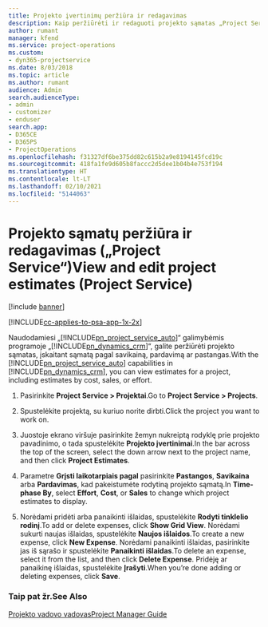 ```yaml
---
title: Projekto įvertinimų peržiūra ir redagavimas
description: Kaip peržiūrėti ir redaguoti projekto sąmatas „Project Service“
author: rumant
manager: kfend
ms.service: project-operations
ms.custom:
- dyn365-projectservice
ms.date: 8/03/2018
ms.topic: article
ms.author: rumant
audience: Admin
search.audienceType:
- admin
- customizer
- enduser
search.app:
- D365CE
- D365PS
- ProjectOperations
ms.openlocfilehash: f31327df6be375dd82c615b2a9e8194145fcd19c
ms.sourcegitcommit: 418fa1fe9d605b8faccc2d5dee1b04b4e753f194
ms.translationtype: HT
ms.contentlocale: lt-LT
ms.lasthandoff: 02/10/2021
ms.locfileid: "5144063"
---
```

# <a name="view-and-edit-project-estimates-project-service"></a><span data-ttu-id="9aaee-103">Projekto sąmatų peržiūra ir redagavimas („Project Service“)</span><span class="sxs-lookup"><span data-stu-id="9aaee-103">View and edit project estimates (Project Service)</span></span>

[!include [banner](../includes/psa-now-project-operations.md)]

[!INCLUDE[cc-applies-to-psa-app-1x-2x](../includes/cc-applies-to-psa-app-1x-2x.md)]

<span data-ttu-id="9aaee-104">Naudodamiesi „[!INCLUDE[pn_project_service_auto](../includes/pn-project-service-auto.md)]“ galimybėmis programoje „[!INCLUDE[pn_dynamics_crm](../includes/pn-dynamics-crm.md)]“, galite peržiūrėti projekto sąmatas, įskaitant sąmatą pagal savikainą, pardavimą ar pastangas.</span><span class="sxs-lookup"><span data-stu-id="9aaee-104">With the [!INCLUDE[pn_project_service_auto](../includes/pn-project-service-auto.md)] capabilities in [!INCLUDE[pn_dynamics_crm](../includes/pn-dynamics-crm.md)], you can view estimates for a project, including estimates by cost, sales, or effort.</span></span>  
  
1.  <span data-ttu-id="9aaee-105">Pasirinkite **Project Service > Projektai**.</span><span class="sxs-lookup"><span data-stu-id="9aaee-105">Go to **Project Service > Projects**.</span></span>  
  
2.  <span data-ttu-id="9aaee-106">Spustelėkite projektą, su kuriuo norite dirbti.</span><span class="sxs-lookup"><span data-stu-id="9aaee-106">Click the project you want to work on.</span></span>  
  
3.  <span data-ttu-id="9aaee-107">Juostoje ekrano viršuje pasirinkite žemyn nukreiptą rodyklę prie projekto pavadinimo, o tada spustelėkite **Projekto įvertinimai**.</span><span class="sxs-lookup"><span data-stu-id="9aaee-107">In the bar across the top of the screen, select the down arrow next to the project name, and then click **Project Estimates**.</span></span>  
  
4.  <span data-ttu-id="9aaee-108">Parametre **Grįsti laikotarpiais pagal** pasirinkite **Pastangos**, **Savikaina** arba **Pardavimas**, kad pakeistumėte rodytiną projekto sąmatą.</span><span class="sxs-lookup"><span data-stu-id="9aaee-108">In **Time-phase By**, select **Effort**, **Cost**, or **Sales** to change which project estimates to display.</span></span>  
  
5.  <span data-ttu-id="9aaee-109">Norėdami pridėti arba panaikinti išlaidas, spustelėkite **Rodyti tinklelio rodinį**.</span><span class="sxs-lookup"><span data-stu-id="9aaee-109">To add or delete expenses, click **Show Grid View**.</span></span> <span data-ttu-id="9aaee-110">Norėdami sukurti naujas išlaidas, spustelėkite **Naujos išlaidos**.</span><span class="sxs-lookup"><span data-stu-id="9aaee-110">To create a new expense, click **New Expense**.</span></span> <span data-ttu-id="9aaee-111">Norėdami panaikinti išlaidas, pasirinkite jas iš sąrašo ir spustelėkite **Panaikinti išlaidas**.</span><span class="sxs-lookup"><span data-stu-id="9aaee-111">To delete an expense, select it from the list, and then click **Delete Expense**.</span></span> <span data-ttu-id="9aaee-112">Pridėję ar panaikinę išlaidas, spustelėkite **Įrašyti**.</span><span class="sxs-lookup"><span data-stu-id="9aaee-112">When you’re done adding or deleting expenses, click **Save**.</span></span>  
  
### <a name="see-also"></a><span data-ttu-id="9aaee-113">Taip pat žr.</span><span class="sxs-lookup"><span data-stu-id="9aaee-113">See Also</span></span>  
 [<span data-ttu-id="9aaee-114">Projekto vadovo vadovas</span><span class="sxs-lookup"><span data-stu-id="9aaee-114">Project Manager Guide</span></span>](../psa/project-manager-guide.md)
